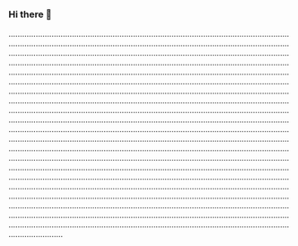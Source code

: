 ### Hi there 👋

....................................................................................................................................................................................................................................................................................................................................................................................................................................................................................................................................................................................................................................................................................................................................................................................................................................................................................................................................................................................................................................................................................................................................................................................................................................................................................................................................................................................................................................................................................................................................................................................................................................................................................................................................................................................................................................................................................................................................................................................................................................................................................................................................................................................................................................................................................................................................................................................................................................................................................................................................................................................................................................................................................................................................